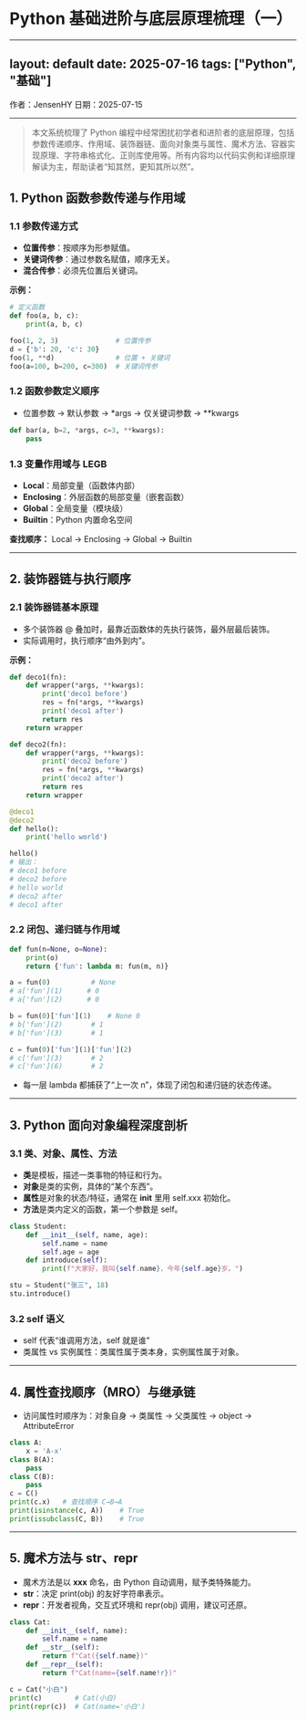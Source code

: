 # Python 基础进阶与底层原理梳理（一）
---
layout: default
date: 2025-07-16
tags: ["Python", "基础"]
---
作者：JensenHY
日期：2025-07-15

---

> 本文系统梳理了 Python 编程中经常困扰初学者和进阶者的底层原理，包括参数传递顺序、作用域、装饰器链、面向对象类与属性、魔术方法、容器实现原理、字符串格式化、正则库使用等。所有内容均以代码实例和详细原理解读为主，帮助读者“知其然，更知其所以然”。

## 1. Python 函数参数传递与作用域

### 1.1 参数传递方式

* **位置传参**：按顺序为形参赋值。
* **关键词传参**：通过参数名赋值，顺序无关。
* **混合传参**：必须先位置后关键词。

**示例：**

```python
# 定义函数
def foo(a, b, c):
    print(a, b, c)

foo(1, 2, 3)              # 位置传参
d = {'b': 20, 'c': 30}
foo(1, **d)               # 位置 + 关键词
foo(a=100, b=200, c=300)  # 关键词传参
```

### 1.2 函数参数定义顺序

* 位置参数 → 默认参数 → \*args → 仅关键词参数 → \*\*kwargs

```python
def bar(a, b=2, *args, c=3, **kwargs):
    pass
```

### 1.3 变量作用域与 LEGB

* **Local**：局部变量（函数体内部）
* **Enclosing**：外层函数的局部变量（嵌套函数）
* **Global**：全局变量（模块级）
* **Builtin**：Python 内置命名空间

**查找顺序：** Local → Enclosing → Global → Builtin

---

## 2. 装饰器链与执行顺序

### 2.1 装饰器链基本原理

* 多个装饰器 @ 叠加时，最靠近函数体的先执行装饰，最外层最后装饰。
* 实际调用时，执行顺序“由外到内”。

**示例：**

```python
def deco1(fn):
    def wrapper(*args, **kwargs):
        print('deco1 before')
        res = fn(*args, **kwargs)
        print('deco1 after')
        return res
    return wrapper

def deco2(fn):
    def wrapper(*args, **kwargs):
        print('deco2 before')
        res = fn(*args, **kwargs)
        print('deco2 after')
        return res
    return wrapper

@deco1
@deco2
def hello():
    print('hello world')

hello()
# 输出：
# deco1 before
# deco2 before
# hello world
# deco2 after
# deco1 after
```

### 2.2 闭包、递归链与作用域

```python
def fun(n=None, o=None):
    print(o)
    return {'fun': lambda m: fun(m, n)}

a = fun(0)          # None
# a['fun'](1)      # 0
# a['fun'](2)      # 0

b = fun(0)['fun'](1)    # None 0
# b['fun'](2)       # 1
# b['fun'](3)       # 1

c = fun(0)['fun'](1)['fun'](2)
# c['fun'](3)       # 2
# c['fun'](6)       # 2
```

* 每一层 lambda 都捕获了“上一次 n”，体现了闭包和递归链的状态传递。

---

## 3. Python 面向对象编程深度剖析

### 3.1 类、对象、属性、方法

* **类**是模板，描述一类事物的特征和行为。
* **对象**是类的实例，具体的“某个东西”。
* **属性**是对象的状态/特征，通常在 **init** 里用 self.xxx 初始化。
* **方法**是类内定义的函数，第一个参数是 self。

```python
class Student:
    def __init__(self, name, age):
        self.name = name
        self.age = age
    def introduce(self):
        print(f"大家好，我叫{self.name}，今年{self.age}岁。")

stu = Student("张三", 18)
stu.introduce()
```

### 3.2 self 语义

* self 代表“谁调用方法，self 就是谁”
* 类属性 vs 实例属性：类属性属于类本身，实例属性属于对象。

---

## 4. 属性查找顺序（MRO）与继承链

* 访问属性时顺序为：对象自身 → 类属性 → 父类属性 → object → AttributeError

```python
class A:
    x = 'A-x'
class B(A):
    pass
class C(B):
    pass
c = C()
print(c.x)   # 查找顺序 C→B→A
print(isinstance(c, A))    # True
print(issubclass(C, B))    # True
```

---

## 5. 魔术方法与 **str**、**repr**

* 魔术方法是以 **xxx** 命名，由 Python 自动调用，赋予类特殊能力。
* **str**：决定 print(obj) 的友好字符串表示。
* **repr**：开发者视角，交互式环境和 repr(obj) 调用，建议可还原。

```python
class Cat:
    def __init__(self, name):
        self.name = name
    def __str__(self):
        return f"Cat({self.name})"
    def __repr__(self):
        return f"Cat(name={self.name!r})"

c = Cat("小白")
print(c)        # Cat(小白)
print(repr(c))  # Cat(name='小白')
```
